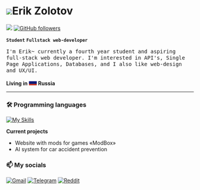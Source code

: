 # <img src="https://github.com/user-attachments/assets/e62504f5-2005-4fa9-a4e1-6e20b0b46457" width="60">Erik Zolotov


<!-- ![](./flag.png) -->
![](https://komarev.com/ghpvc/?username=ErikMak&color=green&label=Visitors) [![GitHub followers](https://img.shields.io/github/followers/ErikMak.svg?style=social&label=Follow)](https://github.com/ErikMak)

**`Student`** **`Fullstack web-developer`**

<p><samp>I'm Erik~ currently a fourth year student and aspiring full-stack web developer. I'm interested in API's, Single Page Applications, Databases, and I also like web-design and UX/UI.
</samp>
<br>
<br>
<b>Living in <img src="./flag.png" height="15"> Russia</b>
</p>
<hr/>

### :hammer_and_wrench: Programming languages
[![My Skills](https://skillicons.dev/icons?i=ts,html,css,php,vue,laravel,py,postgres)](https://skillicons.dev)

__Current projects__
* Website with mods for games «ModBox»
* AI system for car accident prevention

### :mailbox: My socials
[![Gmail](https://img.shields.io/badge/Gmail-D14836?style=for-the-badge&logo=gmail&logoColor=white)](mailto:47Polgions@gmail.com) [![Telegram](https://img.shields.io/badge/Telegram-2CA5E0?style=for-the-badge&logo=telegram&logoColor=white)](https://telegram.me/xerikmakx) [![Reddit](https://img.shields.io/badge/Reddit-FF4500?style=for-the-badge&logo=reddit&logoColor=white)](https://www.reddit.com/user/erikmak)
